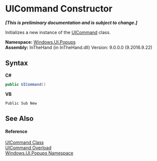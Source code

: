 # UICommand Constructor 
 _**\[This is preliminary documentation and is subject to change.\]**_

Initializes a new instance of the <a href="T_Windows_UI_Popups_UICommand">UICommand</a> class.

**Namespace:**&nbsp;<a href="N_Windows_UI_Popups">Windows.UI.Popups</a><br />**Assembly:**&nbsp;InTheHand (in InTheHand.dll) Version: 9.0.0.0 (9.2016.9.22)

## Syntax

**C#**<br />
``` C#
public UICommand()
```

**VB**<br />
``` VB
Public Sub New
```


## See Also


#### Reference
<a href="T_Windows_UI_Popups_UICommand">UICommand Class</a><br /><a href="Overload_Windows_UI_Popups_UICommand__ctor">UICommand Overload</a><br /><a href="N_Windows_UI_Popups">Windows.UI.Popups Namespace</a><br />